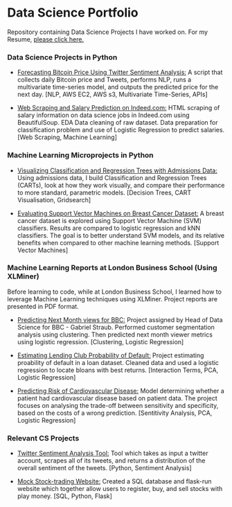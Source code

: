 # Data Science Portfolio

Repository containing Data Science Projects I have worked on. For my Resume, [please click here.](https://drive.google.com/file/d/1kuUa6g3ySYXR4uDL_jMKN6vvwdEPDLOF/preview)

### Data Science Projects in Python

* [Forecasting Bitcoin Price Using Twitter Sentiment Analysis:](https://github.com/mdealiaga/DSI-Capstone/blob/master/Capstone-Part-4.ipynb) A script that collects daily Bitcoin price and Tweets, performs NLP, runs a multivariate time-series model, and outputs the predicted price for the next day. [NLP, AWS EC2, AWS s3, Multivariate Time-Series, APIs]

* [Web Scraping and Salary Prediction on Indeed.com:](https://nbviewer.jupyter.org/github/mdealiaga/Job-Salary-Webscraping-and-Prediction/blob/master/Web%20Scraping%20Job%20Data.ipynb) HTML scraping of salary information on data science jobs in Indeed.com using BeautifulSoup. EDA Data cleaning of raw dataset. Data preparation for classification problem and use of Logistic Regression to predict salaries. [Web Scraping, Machine Learning]

### Machine Learning Microprojects in Python

* [Visualizing Classification and Regression Trees with Admissions Data:](https://github.com/mdealiaga/Portfolio/blob/master/DSI-Projects/CART-Report/CART-Report.ipynb) Using admissions data, I build Classification and Regression Trees (CARTs), look at how they work visually, and compare their performance to more standard, parametric models. [Decision Trees, CART Visualisation, Gridsearch]

* [Evaluating Support Vector Machines on Breast Cancer Dataset:](https://github.com/mdealiaga/Portfolio/blob/master/DSI-Projects/SVM-Report/SVM-Report.ipynb) A breast cancer dataset is explored using Support Vector Machine (SVM) classifiers. Results are compared to logistic regression and kNN classifiers.  The goal is to better understand SVM models, and its relative benefits when compared to other machine learning methods. [Support Vector Machines]

### Machine Learning Reports at London Business School (Using XLMiner)
Before learning to code, while at London Business School, I learned how to leverage Machine Learning techniques using XLMiner. Project reports are presented in PDF format.

* [Predicting Next Month views for BBC:](https://github.com/mdealiaga/Portfolio/blob/master/Data%20Mining%20LBS/Predicting%20Next%20Month%20views%20for%20BBC/Predicting%20Next%20Month%20views%20for%20BBC.pdf) Project assigned by Head of Data Science for BBC - Gabriel Straub. Performed customer segmentation analysis using clustering. Then predicted next month viewer metrics using logistic regression. [Clustering, Logistic Regression]

* [Estimating Lending Club Probability of Default:](https://github.com/mdealiaga/Portfolio/blob/master/Data%20Mining%20LBS/Estimating%20Lending%20Club%20Probability%20of%20Default/Estimating%20Lending%20Club%20Probability%20of%20Default.pdf) Project estimating proability of default in a loan dataset. Cleaned data and used a logistic regression to locate bloans with best returns. [Interaction Terms, PCA, Logistic Regression]

* [Predicting Risk of Cardiovascular Disease:](https://github.com/mdealiaga/Portfolio/blob/master/Data%20Mining%20LBS/Predicting%20Risk%20of%20Cardiovascular%20Disease/Predicting%20Risk%20of%20Cardiovascular%20Disease.pdf) Model determining whether a patient had cardiovascular disease based on patient data. The project focuses on analysing the trade-off between sensitivity and specificity, based on the costs of a wrong prediction. [Sentitivity Analysis, PCA, Logistic Regression]

### Relevant CS Projects

* [Twitter Sentiment Analysis Tool:](https://github.com/mdealiaga/CS50/tree/master/pset6-python-sentiment-analysis/sentiments) Tool which takes as input a twitter account, scrapes all of its tweets, and returns a distribution of the overall sentiment of the tweets. [Python, Sentiment Analysis]

* [Mock Stock-trading Website:](https://github.com/mdealiaga/CS50/tree/master/pset7-sql-finance/finance) Created a SQL database and flask-run website which together allow users to register, buy, and sell stocks with play money. [SQL, Python, Flask]

